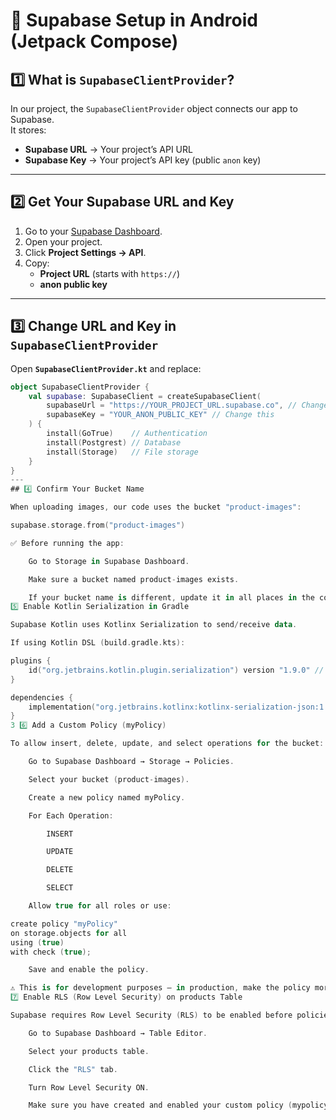 # 📱 Supabase Setup in Android (Jetpack Compose)

## 1️⃣ What is `SupabaseClientProvider`?
In our project, the `SupabaseClientProvider` object connects our app to Supabase.  
It stores:
- **Supabase URL** → Your project’s API URL  
- **Supabase Key** → Your project’s API key (public `anon` key)

---

## 2️⃣ Get Your Supabase URL and Key
1. Go to your [Supabase Dashboard](https://supabase.com/dashboard).
2. Open your project.
3. Click **Project Settings → API**.
4. Copy:
   - **Project URL** (starts with `https://`)
   - **anon public key**

---

## 3️⃣ Change URL and Key in `SupabaseClientProvider`
Open **`SupabaseClientProvider.kt`** and replace:

```kotlin
object SupabaseClientProvider {
    val supabase: SupabaseClient = createSupabaseClient(
        supabaseUrl = "https://YOUR_PROJECT_URL.supabase.co", // Change this
        supabaseKey = "YOUR_ANON_PUBLIC_KEY" // Change this
    ) {
        install(GoTrue)    // Authentication
        install(Postgrest) // Database
        install(Storage)   // File storage
    }
}
---
## 4️⃣ Confirm Your Bucket Name

When uploading images, our code uses the bucket "product-images":

supabase.storage.from("product-images")

✅ Before running the app:

    Go to Storage in Supabase Dashboard.

    Make sure a bucket named product-images exists.

    If your bucket name is different, update it in all places in the code.
5️⃣ Enable Kotlin Serialization in Gradle

Supabase Kotlin uses Kotlinx Serialization to send/receive data.

If using Kotlin DSL (build.gradle.kts):

plugins {
    id("org.jetbrains.kotlin.plugin.serialization") version "1.9.0" // Match your Kotlin version
}

dependencies {
    implementation("org.jetbrains.kotlinx:kotlinx-serialization-json:1.6.0")
}
3️ 6️⃣ Add a Custom Policy (myPolicy)

To allow insert, delete, update, and select operations for the bucket:

    Go to Supabase Dashboard → Storage → Policies.

    Select your bucket (product-images).

    Create a new policy named myPolicy.

    For Each Operation:

        INSERT

        UPDATE

        DELETE

        SELECT

    Allow true for all roles or use:

create policy "myPolicy"
on storage.objects for all
using (true)
with check (true);

    Save and enable the policy.

⚠️ This is for development purposes — in production, make the policy more secure.
7️⃣ Enable RLS (Row Level Security) on products Table

Supabase requires Row Level Security (RLS) to be enabled before policies can work.

    Go to Supabase Dashboard → Table Editor.

    Select your products table.

    Click the "RLS" tab.

    Turn Row Level Security ON.

    Make sure you have created and enabled your custom policy (mypolicy) that allows INSERT, SELECT, UPDATE, DELETE.
